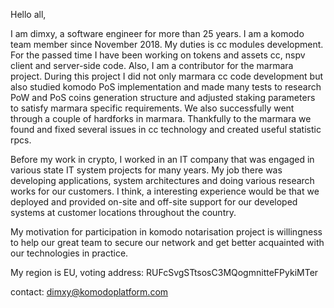 Hello all,

I am dimxy, a software engineer for more than 25 years. 
I am a komodo team member since November 2018.
My duties is cc modules development. For the passed time I have been working on tokens and assets cc, nspv client and server-side code. 
Also, I am a contributor for the marmara project. During this project I did not only marmara cc code development but also studied komodo PoS implementation and made many tests to research PoW and PoS coins generation structure and adjusted staking parameters to satisfy marmara specific requirements. We also successfully went through a couple of hardforks in marmara. Thankfully to the marmara we found and fixed several issues in cc technology and created useful statistic rpcs.

Before my work in crypto, I worked in an IT company that was engaged in various state IT system projects for many years. My job there was developing applications, system architectures and doing various research works for our customers. I think, a interesting experience would be that we deployed and provided on-site and off-site support for our developed systems at customer locations throughout the country.

My motivation for participation in komodo notarisation project is willingness to help our great team to secure our network and get better acquainted with our technologies in practice. 

My region is EU, voting address: RUFcSvgSTtsosC3MQogmnitteFPykiMTer

contact: dimxy@komodoplatform.com
